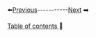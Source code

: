 


⬅️[Previous](../Chapter2/1.md)-----------[Next](../Chapter2/3.md) ➡️

[Table of contents ](../../table_of_contents.md)🚀 
